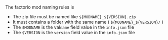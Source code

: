 The factorio mod naming rules is
* The zip file must be named like `${MODNAME}_${VERSION}.zip`
* It must contains a folder with the same name ( `${MODNAME}_${VERSION}/` )
* The `$MODNAME` is the val`name` field value in the `info.json` file
* The `$VERSION` is the `version` field value in the `info.json` file

